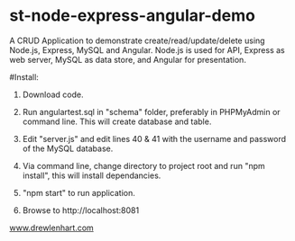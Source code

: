 st-node-express-angular-demo
===============

A CRUD Application to demonstrate create/read/update/delete using Node.js, Express, MySQL and Angular.  Node.js is used for API, Express as web server, MySQL as data store, and Angular for presentation.

#Install:
1.  Download code.

2.  Run angulartest.sql in "schema" folder, preferably in PHPMyAdmin or command line.  This will create database and table.

3.  Edit "server.js" and edit lines 40 & 41 with the username and password of the MySQL database.

3.  Via command line, change directory to project root and run "npm install", this will install dependancies. 

4.  "npm start" to run application.

5.  Browse to http://localhost:8081

www.drewlenhart.com